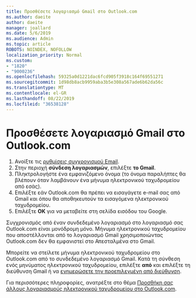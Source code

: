 ```yaml
---
title: Προσθέσετε λογαριασμό Gmail στο Outlook.com
ms.author: daeite
author: daeite
manager: joallard
ms.date: 5/6/2019
ms.audience: Admin
ms.topic: article
ROBOTS: NOINDEX, NOFOLLOW
localization_priority: Normal
ms.custom:
- "1820"
- "9000236"
ms.openlocfilehash: 59325a0d1221dac6fcd905f3918c164f69551271
ms.sourcegitcommit: 1d98db8acb9959aba3b5e308a567ade6b62da56c
ms.translationtype: MT
ms.contentlocale: el-GR
ms.lasthandoff: 08/22/2019
ms.locfileid: "36538128"
---
```

# <a name="add-your-gmail-account-to-outlookcom"></a>Προσθέσετε λογαριασμό Gmail στο Outlook.com

1. Ανοίξτε τις [ρυθμίσεις συγχρονισμού Email](https://go.microsoft.com/fwlink/?linkid=875264).
2. Στην περιοχή **σύνδεση λογαριασμών**, επιλέξτε **το Gmail**.
3. Πληκτρολογήστε ένα εμφανιζόμενο όνομα (το όνομα παραλήπτες θα βλέπουν όταν λαμβάνουν ένα μήνυμα ηλεκτρονικού ταχυδρομείου από εσάς).
4. Επιλέξτε εάν Outlook.com θα πρέπει να εισαγάγετε e-mail σας από Gmail και όπου θα αποθηκευτούν τα εισαγόμενα ηλεκτρονικού ταχυδρομείου.
5. Επιλέξτε **OK** για να μεταβείτε στη σελίδα εισόδου του Google.

Συγχρονισμός από έναν συνδεδεμένο λογαριασμό στο λογαριασμό σας Outlook.com είναι μονόδρομη μόνο. Μήνυμα ηλεκτρονικού ταχυδρομείου που αποστέλλονται από το λογαριασμό Gmail χρησιμοποιώντας Outlook.com δεν θα εμφανιστεί στο Απεσταλμένα στο Gmail.

Μπορείτε να στείλετε μήνυμα ηλεκτρονικού ταχυδρομείου στο Outlook.com από το συνδεδεμένο λογαριασμό Gmail. Κατά τη σύνθεση ενός μηνύματος ηλεκτρονικού ταχυδρομείου, επιλέξτε **από** και επιλέξτε τη διεύθυνση Gmail ή να [ενημερώσετε την προεπιλεγμένη από διεύθυνση](https://go.microsoft.com/fwlink/?linkid=875264).

Για περισσότερες πληροφορίες, ανατρέξτε στο θέμα [Προσθήκη σας άλλους λογαριασμούς ηλεκτρονικού ταχυδρομείου στο Outlook.com](https://support.office.com/article/c5224df4-5885-4e79-91ba-523aa743f0ba?wt.mc_id=Office_Outlook_com_Alchemy).